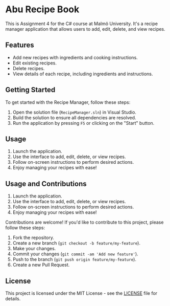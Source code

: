 # Abu Recipe Book

This is Assignment 4 for the C# course at Malmö University. It's a recipe manager application that allows users to add, edit, delete, and view recipes.

## Features

- Add new recipes with ingredients and cooking instructions.
- Edit existing recipes.
- Delete recipes.
- View details of each recipe, including ingredients and instructions.

## Getting Started

To get started with the Recipe Manager, follow these steps:

1. Open the solution file (`RecipeManager.sln`) in Visual Studio.
2. Build the solution to ensure all dependencies are resolved.
3. Run the application by pressing `F5` or clicking on the "Start" button.

## Usage

1. Launch the application.
2. Use the interface to add, edit, delete, or view recipes.
3. Follow on-screen instructions to perform desired actions.
4. Enjoy managing your recipes with ease!

## Usage and Contributions

1. Launch the application.
2. Use the interface to add, edit, delete, or view recipes.
3. Follow on-screen instructions to perform desired actions.
4. Enjoy managing your recipes with ease!

Contributions are welcome! If you'd like to contribute to this project, please follow these steps:

1. Fork the repository.
2. Create a new branch (`git checkout -b feature/my-feature`).
3. Make your changes.
4. Commit your changes (`git commit -am 'Add new feature'`).
5. Push to the branch (`git push origin feature/my-feature`).
6. Create a new Pull Request.

## License

This project is licensed under the MIT License - see the [LICENSE](LICENSE) file for details.
